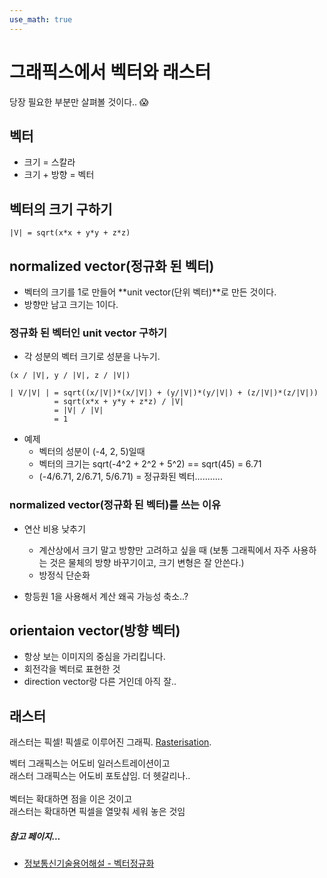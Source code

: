 ```yaml
---
use_math: true
---
```


# 그래픽스에서 벡터와 래스터
당장 필요한 부분만 살펴볼 것이다.. 😱

## 벡터
- 크기 = 스칼라
- 크기 + 방향 = 벡터

##  벡터의 크기 구하기
~~~
|V| = sqrt(x*x + y*y + z*z)
~~~

## normalized vector(정규화 된 벡터)
- 벡터의 크기를 1로 만들어 **unit vector(단위 벡터)**로 만든 것이다.
- 방향만 남고 크기는 1이다.

### 정규화 된 벡터인 unit vector 구하기
- 각 성분의 벡터 크기로 성분을 나누기.

~~~
(x / |V|, y / |V|, z / |V|) 
~~~


~~~
| V/|V| | = sqrt((x/|V|)*(x/|V|) + (y/|V|)*(y/|V|) + (z/|V|)*(z/|V|))
          = sqrt(x*x + y*y + z*z) / |V|
          = |V| / |V|
          = 1
~~~

- 예제
  - 벡터의 성분이 (-4, 2, 5)일때
  - 벡터의 크기는 sqrt(-4^2 + 2^2 + 5^2) == sqrt(45) = 6.71
  - (-4/6.71, 2/6.71, 5/6.71) = 정규화된 벡터...........

### normalized vector(정규화 된 벡터)를 쓰는 이유
- 연산 비용 낮추기
  - 계산상에서 크기 말고 방향만 고려하고 싶을 때 (보통 그래픽에서 자주 사용하는 것은 물체의 방향 바꾸기이고, 크기 변형은 잘 안쓴다.)
  - 방정식 단순화
  
- 항등원 1을 사용해서 계산 왜곡 가능성 축소..?

## orientaion vector(방향 벡터)
- 항상 보는 이미지의 중심을 가리킵니다.
- 회전각을 벡터로 표현한 것
- direction vector랑 다른 거인데 아직 잘..

## 래스터

래스터는 픽셀! 픽셀로 이루어진 그래픽. [Rasterisation](https://en.wikipedia.org/wiki/Rasterisation).<br>

벡터 그래픽스는 어도비 일러스트레이션이고<br>
래스터 그래픽스는 어도비 포토샵임. 더 헷갈리나..<br><br>
벡터는 확대하면 점을 이은 것이고<br>
래스터는 확대하면 픽셀을 열맞춰 세워 놓은 것임<br>


##### 참고 페이지...
- [정보통신기술용어해설 - 벡터정규화](http://www.ktword.co.kr/abbr_view.php?m_temp1=933)
